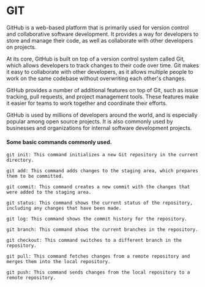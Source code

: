 # GIT

GitHub is a web-based platform that is primarily used for version control and collaborative software development. 
It provides a way for developers to store and manage their code, as well as collaborate with other developers on projects.

At its core, GitHub is built on top of a version control system called Git, which allows developers to track changes to 
their code over time. Git makes it easy to collaborate with other developers, as it allows multiple people to work on 
the same codebase without overwriting each other's changes.

GitHub provides a number of additional features on top of Git, such as issue tracking, pull requests, and project 
management tools. These features make it easier for teams to work together and coordinate their efforts.

GitHub is used by millions of developers around the world, and is especially popular among open source projects. 
It is also commonly used by businesses and organizations for internal software development projects.


#### Some basic commands commonly used.

    git init: This command initializes a new Git repository in the current directory.
    
    git add: This command adds changes to the staging area, which prepares them to be committed.

    git commit: This command creates a new commit with the changes that were added to the staging area.
    
    git status: This command shows the current status of the repository, including any changes that have been made.
    
    git log: This command shows the commit history for the repository.
    
    git branch: This command shows the current branches in the repository.
    
    git checkout: This command switches to a different branch in the repository.
    
    git pull: This command fetches changes from a remote repository and merges them into the local repository.
    
    git push: This command sends changes from the local repository to a remote repository.
